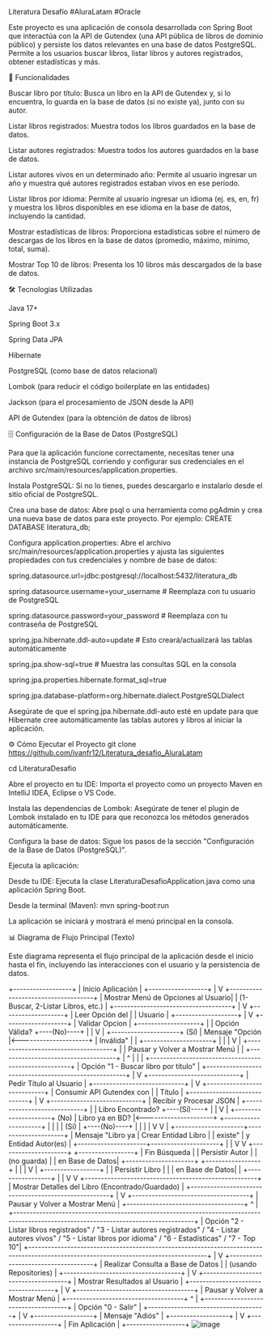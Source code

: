 Literatura Desafío
#AluraLatam #Oracle

Este proyecto es una aplicación de consola desarrollada con Spring Boot que interactúa con la API de Gutendex (una API pública de libros de dominio público) y persiste los datos relevantes en una base de datos PostgreSQL. Permite a los usuarios buscar libros, listar libros y autores registrados, obtener estadísticas y más.

🚀 Funcionalidades

Buscar libro por título: Busca un libro en la API de Gutendex y, si lo encuentra, lo guarda en la base de datos (si no existe ya), junto con su autor.

Listar libros registrados: Muestra todos los libros guardados en la base de datos.

Listar autores registrados: Muestra todos los autores guardados en la base de datos.

Listar autores vivos en un determinado año: Permite al usuario ingresar un año y muestra qué autores registrados estaban vivos en ese período.

Listar libros por idioma: Permite al usuario ingresar un idioma (ej. es, en, fr) y muestra los libros disponibles en ese idioma en la base de datos, incluyendo la cantidad.

Mostrar estadísticas de libros: Proporciona estadísticas sobre el número de descargas de los libros en la base de datos (promedio, máximo, mínimo, total, suma).

Mostrar Top 10 de libros: Presenta los 10 libros más descargados de la base de datos.

🛠️ Tecnologías Utilizadas

Java 17+

Spring Boot 3.x

Spring Data JPA

Hibernate

PostgreSQL (como base de datos relacional)

Lombok (para reducir el código boilerplate en las entidades)

Jackson (para el procesamiento de JSON desde la API)

API de Gutendex (para la obtención de datos de libros)

🗄️ Configuración de la Base de Datos (PostgreSQL)

Para que la aplicación funcione correctamente, necesitas tener una instancia de PostgreSQL corriendo y configurar sus credenciales en el archivo src/main/resources/application.properties.


Instala PostgreSQL: Si no lo tienes, puedes descargarlo e instalarlo desde el sitio oficial de PostgreSQL.


Crea una base de datos: Abre psql o una herramienta como pgAdmin y crea una nueva base de datos para este proyecto. Por ejemplo:
CREATE DATABASE literatura_db;

Configura application.properties: 
Abre el archivo src/main/resources/application.properties y ajusta las siguientes propiedades con tus credenciales y nombre de base de datos:

spring.datasource.url=jdbc:postgresql://localhost:5432/literatura_db

spring.datasource.username=your_username # Reemplaza con tu usuario de PostgreSQL

spring.datasource.password=your_password # Reemplaza con tu contraseña de PostgreSQL

spring.jpa.hibernate.ddl-auto=update # Esto creará/actualizará las tablas automáticamente

spring.jpa.show-sql=true # Muestra las consultas SQL en la consola

spring.jpa.properties.hibernate.format_sql=true

spring.jpa.database-platform=org.hibernate.dialect.PostgreSQLDialect

Asegúrate de que el spring.jpa.hibernate.ddl-auto esté en update para que Hibernate cree automáticamente las tablas autores y libros al iniciar la aplicación.

⚙️ Cómo Ejecutar el Proyecto
git clone https://github.com/ivanfr12/Literatura_desafio_AluraLatam

cd LiteraturaDesafio


Abre el proyecto en tu IDE: Importa el proyecto como un proyecto Maven en IntelliJ IDEA, Eclipse o VS Code.

Instala las dependencias de Lombok: Asegúrate de tener el plugin de Lombok instalado en tu IDE para que reconozca los métodos generados automáticamente.

Configura la base de datos: Sigue los pasos de la sección "Configuración de la Base de Datos (PostgreSQL)".

Ejecuta la aplicación:

Desde tu IDE: Ejecuta la clase LiteraturaDesafioApplication.java como una aplicación Spring Boot.

Desde la terminal (Maven):
mvn spring-boot:run

La aplicación se iniciará y mostrará el menú principal en la consola.

📊 Diagrama de Flujo Principal (Texto)

Este diagrama representa el flujo principal de la aplicación desde el inicio hasta el fin, incluyendo las interacciones con el usuario y la persistencia de datos.

+------------------+
| Inicio Aplicación |
+------------------+
        |
        V
+------------------------------------+
| Mostrar Menú de Opciones al Usuario|
| (1-Buscar, 2-Listar Libros, etc.)  |
+------------------------------------+
        |
        V
+-------------------+
| Leer Opción del   |
| Usuario           |
+-------------------+
        |
        V
+-------------------+
| Validar Opcion    |
+-------------------+
        |
        |  Opción Válida?
        +----(No)----+
        |             |
        V             |
+---------------------+   (Sí)
| Mensaje "Opción     |<---------------------+
| Inválida"           |                      |
+---------------------+                      |
        |                                    |
        V                                    |
+------------------------------------+       |
| Pausar y Volver a Mostrar Menú     |       |
+------------------------------------+       |
        ^                                    |
        |                                    |
+-----------------------------------------------------+
|           Opción "1 - Buscar libro por título"      |
+-----------------------------------------------------+
        |
        V
+----------------------------+
| Pedir Título al Usuario    |
+----------------------------+
        |
        V
+----------------------------+
| Consumir API Gutendex con  |
| Título                     |
+----------------------------+
        |
        V
+----------------------------+
| Recibir y Procesar JSON    |
+----------------------------+
        |
        |  Libro Encontrado?
        +----(Sí)----+
        |             |
        V             |
+---------------------+   (No)
|  Libro ya en BD?    |<---------------------+
+---------------------+                      |
        |                                    |
        |  (Sí)                               |
        +----(No)----+                       |
        |             |                      |
        V             V                      |
+---------------------+---------------------+
| Mensaje "Libro ya   | Crear Entidad Libro |
| existe"             | y Entidad Autor(es) |
+---------------------+---------------------+
        |                     |
        V                     V
+---------------------+   +-----------------+
| Fin Búsqueda        |   | Persistir Autor |
| (no guarda)         |   | en Base de Datos|
+---------------------+   +-----------------+
        |                     |
        |                     V
        |                   +-----------------+
        |                   | Persistir Libro |
        |                   | en Base de Datos|
        |                   +-----------------+
        |                           |
        V                           V
+-----------------------------------------------------+
|      Mostrar Detalles del Libro (Encontrado/Guardado) |
+-----------------------------------------------------+
        |
        V
+------------------------------------+
| Pausar y Volver a Mostrar Menú     |
+------------------------------------+
        ^
        |
+-------------------------------------------------------------------------------------------------------------------------------------+
|           Opción "2 - Listar libros registrados" / "3 - Listar autores registrados" / "4 - Listar autores vivos" / "5 - Listar libros por idioma" / "6 - Estadísticas" / "7 - Top 10"|
+-------------------------------------------------------------------------------------------------------------------------------------+
        |
        V
+------------------------------------+
| Realizar Consulta a Base de Datos  |
| (usando Repositories)              |
+------------------------------------+
        |
        V
+------------------------------------+
| Mostrar Resultados al Usuario      |
+------------------------------------+
        |
        V
+------------------------------------+
| Pausar y Volver a Mostrar Menú     |
+------------------------------------+
        ^
        |
+------------------------------------+
|              Opción "0 - Salir"    |
+------------------------------------+
        |
        V
+------------------+
| Mensaje "Adiós"  |
+------------------+
        |
        V
+------------------+
| Fin Aplicación   |
+------------------+
![image](https://github.com/user-attachments/assets/b37540d7-125f-4275-82d4-1df6f607613c)

